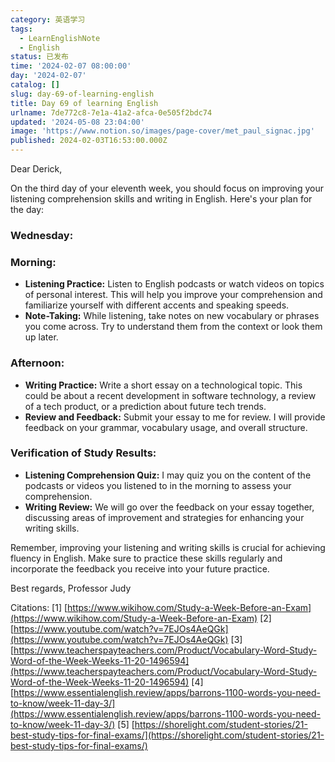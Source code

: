 ```yaml
---
category: 英语学习
tags:
  - LearnEnglishNote
  - English
status: 已发布
time: '2024-02-07 08:00:00'
day: '2024-02-07'
catalog: []
slug: day-69-of-learning-english
title: Day 69 of learning English
urlname: 7de772c8-7e1a-41a2-afca-0e505f2bdc74
updated: '2024-05-08 23:04:00'
image: 'https://www.notion.so/images/page-cover/met_paul_signac.jpg'
published: 2024-02-03T16:53:00.000Z
---
```


Dear Derick,


On the third day of your eleventh week, you should focus on improving your listening comprehension skills and writing in English. Here's your plan for the day:


### Wednesday:


### Morning:

- **Listening Practice:** Listen to English podcasts or watch videos on topics of personal interest. This will help you improve your comprehension and familiarize yourself with different accents and speaking speeds.
- **Note-Taking:** While listening, take notes on new vocabulary or phrases you come across. Try to understand them from the context or look them up later.

### Afternoon:

- **Writing Practice:** Write a short essay on a technological topic. This could be about a recent development in software technology, a review of a tech product, or a prediction about future tech trends.
- **Review and Feedback:** Submit your essay to me for review. I will provide feedback on your grammar, vocabulary usage, and overall structure.

### Verification of Study Results:

- **Listening Comprehension Quiz:** I may quiz you on the content of the podcasts or videos you listened to in the morning to assess your comprehension.
- **Writing Review:** We will go over the feedback on your essay together, discussing areas of improvement and strategies for enhancing your writing skills.

Remember, improving your listening and writing skills is crucial for achieving fluency in English. Make sure to practice these skills regularly and incorporate the feedback you receive into your future practice.


Best regards,
Professor Judy


Citations:
[1] [https://www.wikihow.com/Study-a-Week-Before-an-Exam](https://www.wikihow.com/Study-a-Week-Before-an-Exam)
[2] [https://www.youtube.com/watch?v=7EJOs4AeQGk](https://www.youtube.com/watch?v=7EJOs4AeQGk)
[3] [https://www.teacherspayteachers.com/Product/Vocabulary-Word-Study-Word-of-the-Week-Weeks-11-20-1496594](https://www.teacherspayteachers.com/Product/Vocabulary-Word-Study-Word-of-the-Week-Weeks-11-20-1496594)
[4] [https://www.essentialenglish.review/apps/barrons-1100-words-you-need-to-know/week-11-day-3/](https://www.essentialenglish.review/apps/barrons-1100-words-you-need-to-know/week-11-day-3/)
[5] [https://shorelight.com/student-stories/21-best-study-tips-for-final-exams/](https://shorelight.com/student-stories/21-best-study-tips-for-final-exams/)

